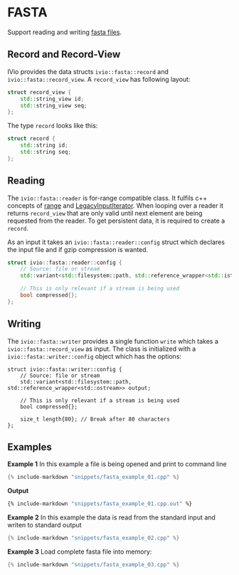 # FASTA

Support reading and writing [fasta files](https://blast.ncbi.nlm.nih.gov/Blast.cgi?CMD=Web&PAGE_TYPE=BlastDocs&DOC_TYPE=BlastHelp).

## Record and Record-View
IVio provides the data structs `ivio::fasta::record` and `ivio::fasta::record_view`.
A `record_view` has following layout:
``` c++
struct record_view {
    std::string_view id;
    std::string_view seq;
};
```
The type `record` looks like this:
```c++
struct record {
    std::string id;
    std::string seq;
};
```

## Reading
The `ivio::fasta::reader` is for-range compatible class. It fulfils c++ concepts of  [range](https://en.cppreference.com/w/cpp/ranges/range) and [LegacyInputIterator](https://en.cppreference.com/w/cpp/named_req/InputIterator).
When looping over a reader it returns `record_view` that are only valid until next element are being requested from the reader.
To get persistent data, it is required to create a `record`.

As an input it takes an `ivio::fasta::reader::config` struct which declares the input file and if gzip compression is wanted.
```c++
struct ivio::fasta::reader::config {
    // Source: file or stream
    std::variant<std::filesystem::path, std::reference_wrapper<std::istream>> input;

    // This is only relevant if a stream is being used
    bool compressed{};
};
```

## Writing
The `ivio::fasta::writer` provides a single function `write` which takes a `ivio::fasta::record_view` as input.
The class is initialized with a `ivio::fasta::writer::config` object which has the options:
```
struct ivio::fasta::writer::config {
    // Source: file or stream
    std::variant<std::filesystem::path, std::reference_wrapper<std::ostream>> output;

    // This is only relevant if a stream is being used
    bool compressed{};

    size_t length{80}; // Break after 80 characters
};
```
## Examples
**Example 1**
In this example a file is being opened and print to command line
```c++
{% include-markdown "snippets/fasta_example_01.cpp" %}
```
**Output**
```sh
{% include-markdown "snippets/fasta_example_01.cpp.out" %}
```
**Example 2**
In this example the data is read from the standard input and writen to standard output
```c++
{% include-markdown "snippets/fasta_example_02.cpp" %}
```

**Example 3**
Load complete fasta file into memory:
```c++
{% include-markdown "snippets/fasta_example_03.cpp" %}
```
